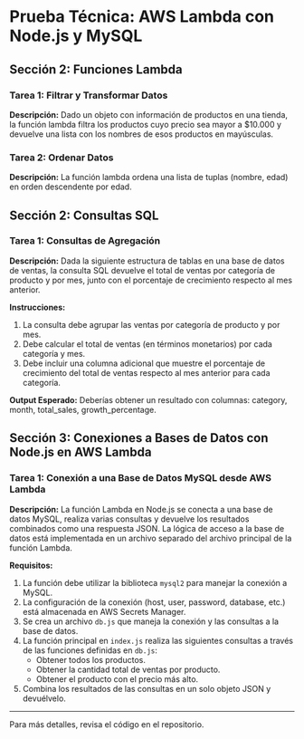 # Prueba Técnica: AWS Lambda con Node.js y MySQL

## Sección 2: Funciones Lambda
### Tarea 1: Filtrar y Transformar Datos
**Descripción:** Dado un objeto con información de productos en una tienda, la función lambda filtra los productos cuyo precio sea mayor a $10.000 y devuelve una lista con los nombres de esos productos en mayúsculas.

### Tarea 2: Ordenar Datos
**Descripción:** La función lambda ordena una lista de tuplas (nombre, edad) en orden descendente por edad.

## Sección 2: Consultas SQL
### Tarea 1: Consultas de Agregación
**Descripción:** Dada la siguiente estructura de tablas en una base de datos de ventas, la consulta SQL devuelve el total de ventas por categoría de producto y por mes, junto con el porcentaje de crecimiento respecto al mes anterior.

**Instrucciones:**
1. La consulta debe agrupar las ventas por categoría de producto y por mes.
2. Debe calcular el total de ventas (en términos monetarios) por cada categoría y mes.
3. Debe incluir una columna adicional que muestre el porcentaje de crecimiento del total de ventas respecto al mes anterior para cada categoría.

**Output Esperado:** Deberías obtener un resultado con columnas: category, month, total_sales, growth_percentage.

## Sección 3: Conexiones a Bases de Datos con Node.js en AWS Lambda
### Tarea 1: Conexión a una Base de Datos MySQL desde AWS Lambda
**Descripción:** La función Lambda en Node.js se conecta a una base de datos MySQL, realiza varias consultas y devuelve los resultados combinados como una respuesta JSON. La lógica de acceso a la base de datos está implementada en un archivo separado del archivo principal de la función Lambda.

**Requisitos:**
1. La función debe utilizar la biblioteca `mysql2` para manejar la conexión a MySQL.
2. La configuración de la conexión (host, user, password, database, etc.) está almacenada en AWS Secrets Manager.
3. Se crea un archivo `db.js` que maneja la conexión y las consultas a la base de datos.
4. La función principal en `index.js` realiza las siguientes consultas a través de las funciones definidas en `db.js`:
   - Obtener todos los productos.
   - Obtener la cantidad total de ventas por producto.
   - Obtener el producto con el precio más alto.
5. Combina los resultados de las consultas en un solo objeto JSON y devuélvelo.

---



Para más detalles, revisa el código en el repositorio.
